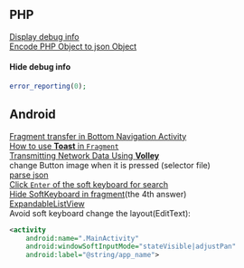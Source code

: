 ## PHP
[Display debug info](https://www.iamle.com/archives/1490.html)  
[Encode PHP Object to json Object]()
#### Hide debug info
```php
error_reporting(0);
```
## Android
[Fragment transfer in Bottom Navigation Activity](http://www.jb51.net/article/81777.htm)  
[How to use **Toast** in `Fragment`](http://blog.csdn.net/ygd1994/article/details/51787864)  
[Transmitting Network Data Using **Volley**](https://developer.android.com/training/volley/index.html)  
change Button image when it is pressed (selector file)  
[parse json](http://blog.csdn.net/miaozhenzhong/article/details/52585726)  
[Click `Enter` of the soft keyboard for search](http://blog.csdn.net/lucky_bo/article/details/50771054?ref=myread)  
[Hide SoftKeyboard in fragment](https://stackoverflow.com/questions/7940765/how-to-hide-the-soft-keyboard-from-inside-a-fragment)(the 4th answer)  
[ExpandableListView](http://blog.csdn.net/sysukehan/article/details/51960473)  
Avoid soft keyboard change the layout(EditText):
```xml
<activity
    android:name=".MainActivity"
    android:windowSoftInputMode="stateVisible|adjustPan"
    android:label="@string/app_name">
```
